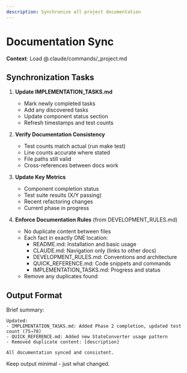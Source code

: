 ```yaml
---
description: Synchronize all project documentation
---
```


# Documentation Sync

**Context**: Load @.claude/commands/_project.md

## Synchronization Tasks

1. **Update IMPLEMENTATION_TASKS.md**
   - Mark newly completed tasks
   - Add any discovered tasks
   - Update component status section
   - Refresh timestamps and test counts

2. **Verify Documentation Consistency**
   - Test counts match actual (run make test)
   - Line counts accurate where stated
   - File paths still valid
   - Cross-references between docs work

3. **Update Key Metrics**
   - Component completion status
   - Test suite results (X/Y passing)
   - Recent refactoring changes
   - Current phase in progress

4. **Enforce Documentation Rules** (from DEVELOPMENT_RULES.md)
   - No duplicate content between files
   - Each fact in exactly ONE location:
     - README.md: Installation and basic usage
     - CLAUDE.md: Navigation only (links to other docs)
     - DEVELOPMENT_RULES.md: Conventions and architecture
     - QUICK_REFERENCE.md: Code snippets and commands
     - IMPLEMENTATION_TASKS.md: Progress and status
   - Remove any duplicates found

## Output Format

Brief summary:
```
Updated:
- IMPLEMENTATION_TASKS.md: Added Phase 2 completion, updated test count (75→78)
- QUICK_REFERENCE.md: Added new StateConverter usage pattern
- Removed duplicate content: [description]

All documentation synced and consistent.
```

Keep output minimal - just what changed.